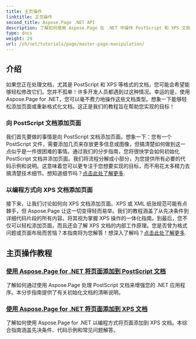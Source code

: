 ```yaml
---
title: 主页操作
linktitle: 主页操作
second_title: Aspose.Page .NET API
description: 了解如何使用 Aspose.Page 在 .NET 中操作 PostScript 和 XPS 文档。按照我们的教程来增强您的应用程序功能。
type: docs
weight: 29
url: /zh/net/tutorials/page/master-page-manipulation/
---
```

## 介绍

如果您正在处理文档，尤其是 PostScript 和 XPS 等格式的文档，您可能会希望能够轻松修改它们。您并不孤单！许多开发人员都遇到过这种情况。幸运的是，使用 Aspose.Page for .NET，您可以毫不费力地操作这些文档类型。想象一下能够轻松添加页面或重新格式化文档。这正是我们的教程旨在帮助您实现的目标！

### 向 PostScript 文档添加页面

我们首先要做的事情是向 PostScript 文档添加页面。想象一下：您有一个 PostScript 文件，需要添加几页来存放更多信息或图像，但搞清楚如何做到这一点似乎是一件很困难的事情。通过我们的分步指南，您将很快学会如何初始化 PostScript 文档并添加页面。我们将流程分解成小部分，为您提供所有必要的代码示例和说明。这意味着您可以更专注于您想要实现的目标，而不用花太多精力去搞清楚技术细节。想知道细节吗？[点击此处了解更多](./add-page-to-postscript-document/).

### 以编程方式向 XPS 文档添加页面

接下来，让我们讨论如何向 XPS 文档添加页面。XPS 或 XML 纸张规范可能有点棘手，但 Aspose.Page 让这一切变得轻而易举。我们的教程涵盖了从先决条件到详细代码片段的所有内容。将其视为掌握 XPS 操作的一体化指南。到最后，您不仅可以轻松添加页面，而且还会了解 XPS 文档的内部工作原理。您是否曾为格式问题或页面布局而苦恼？本指南将为您解答！想深入了解吗？[点击此处了解更多](./adding-page-to-xps-document/).

## 主页操作教程
### [使用 Aspose.Page for .NET 将页面添加到 PostScript 文档](./add-page-to-postscript-document/)
了解如何通过使用 Aspose.Page 处理 PostScript 文档来增强您的 .NET 应用程序。本分步指南提供了有关初始化文档的清晰说明。
### [使用 Aspose.Page for .NET 将页面添加到 XPS 文档](./adding-page-to-xps-document/)
了解如何使用 Aspose.Page for .NET 以编程方式将页面添加到 XPS 文档。本综合指南涵盖先决条件、代码示例和常见问题解答。